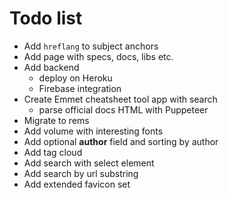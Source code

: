 # Todo list

* Add `hreflang` to subject anchors
* Add page with specs, docs, libs etc.
* Add backend
  * deploy on Heroku
  * Firebase integration
* Create Emmet cheatsheet tool app with search
  * parse official docs HTML with Puppeteer
* Migrate to rems
* Add volume with interesting fonts
* Add optional **author** field and sorting by author
* Add tag cloud
* Add search with select element
* Add search by url substring
* Add extended favicon set

